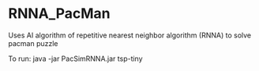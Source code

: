 # RNNA_PacMan
Uses AI algorithm of repetitive nearest neighbor algorithm (RNNA) to solve pacman puzzle

To run: java -jar PacSimRNNA.jar tsp-tiny
